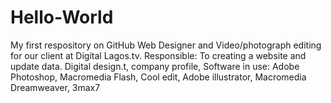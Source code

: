 Hello-World
===========

My first respository on GitHub
Web Designer and Video/photograph editing for our client at 
Digital Lagos.tv. 
Responsible: 
To creating a website and update data.
Digital design.t, company profile, 
Software in use: Adobe Photoshop, Macromedia Flash, 
Cool edit, Adobe illustrator, Macromedia Dreamweaver, 3max7
